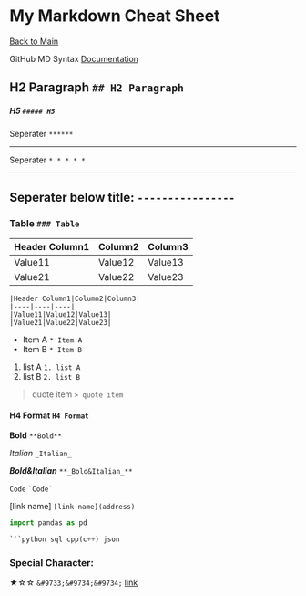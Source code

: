 # My Markdown Cheat Sheet

[Back to Main](https://github.com/hjx2019/BootCampUofT)

GitHub MD Syntax [Documentation](https://docs.github.com/en/github/writing-on-github/getting-started-with-writing-and-formatting-on-github/basic-writing-and-formatting-syntax)

## H2 Paragraph `## H2 Paragraph`
##### H5 `##### H5`

Seperater `******`
****** 
Seperater `* * * * *`
* * * * *
Seperater below title: `----------------`
----------------

### Table `### Table`
|Header Column1|Column2|Column3|
|----|----|----|
|Value11|Value12|Value13|
|Value21|Value22|Value23|
```
|Header Column1|Column2|Column3|
|----|----|----|
|Value11|Value12|Value13|
|Value21|Value22|Value23|
```

* Item A `* Item A`
* Item B `* Item B`

1. list A `1. list A`
2. list B `2. list B`

> quote item `> quote item`

#### H4 Format `H4 Format`

**Bold** `**Bold**`


_Italian_ `_Italian_`

**_Bold&Italian_** `**_Bold&Italian_**`

`Code`  `` `Code` ``

[link name] `[link name](address)`

```python
import pandas as pd

```python sql cpp(c++) json
```

### Special Character:
&#9733;&#9734;&#9734;
`&#9733;&#9734;&#9734;`
[link](https://en.wikipedia.org/wiki/List_of_XML_and_HTML_character_entity_references)

